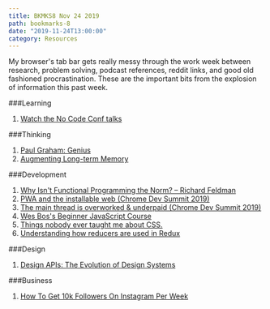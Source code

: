 ```yaml
---
title: BKMKS8 Nov 24 2019
path: bookmarks-8
date: "2019-11-24T13:00:00"
category: Resources
---
```

My browser's tab bar gets really messy through the work week between research, problem solving, podcast references, reddit links, and good old fashioned procrastination. These are the important bits from the explosion of information this past week.

###Learning
1. [Watch the No Code Conf talks](https://webflow.com/blog/watch-the-no-code-conf-talks)

###Thinking
1. [Paul Graham: Genius](http://paulgraham.com/genius.html)
1. [Augmenting Long-term Memory](http://augmentingcognition.com/ltm.html)

###Development
1. [Why Isn't Functional Programming the Norm? – Richard Feldman](https://www.youtube.com/watch?v=QyJZzq0v7Z4)
1. [PWA and the installable web (Chrome Dev Summit 2019)](https://www.youtube.com/watch?v=Hp_dQvQyYEI)
1. [The main thread is overworked & underpaid (Chrome Dev Summit 2019)](https://www.youtube.com/watch?v=7Rrv9qFMWNM)
1. [Wes Bos's Beginner JavaScript Course](https://beginnerjavascript.com/)
1. [Things nobody ever taught me about CSS.](https://medium.com/@devdevcharlie/things-nobody-ever-taught-me-about-css-5d16be8d5d0e)
1. [Understanding how reducers are used in Redux](https://linguinecode.com/post/understanding-redux-reducers)

###Design
1. [Design APIs: The Evolution of Design Systems](https://matthewstrom.com/writing/design-apis/)

###Business
1. [How To Get 10k Followers On Instagram Per Week](https://www.youtube.com/watch?v=89bF5Dzh_F4&feature=youtu.be)

